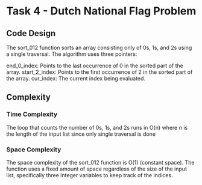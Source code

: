 # Task 4 - Dutch National Flag Problem

## Code Design
The sort_012 function sorts an array consisting only of 0s, 1s, and 2s using a single traversal. The algorithm uses three pointers:

end_0_index: Points to the last occurrence of 0 in the sorted part of the array.
start_2_index: Points to the first occurrence of 2 in the sorted part of the array.
cur_index: The current index being evaluated.

## Complexity

### Time Complexity

The loop that counts the number of 0s, 1s, and 2s runs in O(n)  where n is the length of the input list since only single traversal is done

### Space Complexity

The space complexity of the sort_012 function is O(1) (constant space). The function uses a fixed amount of space regardless of the size of the input list, specifically three integer variables to keep track of the indices.
